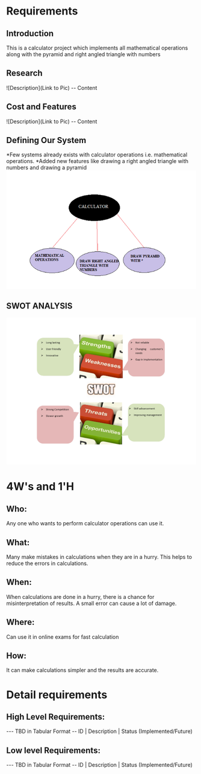 # Requirements
## Introduction
 This is a calculator project which implements all mathematical operations along with the pyramid and right angled triangle with numbers

## Research
![Description](Link to Pic)
-- Content 
## Cost and Features
![Description](Link to Pic)
-- Content 
## Defining Our System
   *Few systems already exists with calculator operations i.e. mathematical operations.
   *Added new features like drawing a right angled triangle with numbers and drawing a pyramid
   ![DEFINING SYSTEM](https://github.com/sivani1507/Mini-Project/blob/main/1_Requirements/SYSTEM.png)
## SWOT ANALYSIS
![SWOT ANALYSIS](https://github.com/sivani1507/Mini-Project/blob/main/1_Requirements/Swot.jpg)


# 4W&#39;s and 1&#39;H

## Who:

Any one who wants to perform calculator operations can use it.

## What:

Many make mistakes in calculations when they are in a hurry. This helps to reduce the errors in calculations.

## When:

When calculations are done in a hurry, there is a chance for misinterpretation of results. A small error can cause a lot of damage.

## Where:

Can use it in online exams for fast calculation

## How:

It can make calculations simpler and the results are accurate.

# Detail requirements
## High Level Requirements:
--- TBD in Tabular Format 
-- ID | Description | Status (Implemented/Future)


##  Low level Requirements:
--- TBD in Tabular Format 
-- ID | Description | Status (Implemented/Future)
